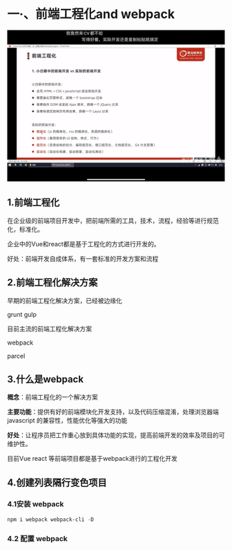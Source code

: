 # 一·、前端工程化and webpack

![](img/前端工程化.png)

## 1.前端工程化

在企业级的前端项目开发中，把前端所需的工具，技术，流程，经验等进行规范化，标准化。

企业中的Vue和react都是基于工程化的方式进行开发的。

好处：前端开发自成体系，有一套标准的开发方案和流程

## 2.前端工程化解决方案

早期的前端工程化解决方案，已经被边缘化

grunt  gulp

目前主流的前端工程化解决方案

webpack

parcel

## 3.什么是webpack

**概念**：前端工程化的一个解决方案

**主要功能**：提供有好的前端模块化开发支持，以及代码压缩混淆，处理浏览器端 javascript 的兼容性，性能优化等强大的功能

**好处**：让程序员把工作重心放到具体功能的实现，提高前端开发的效率及项目的可维护性。

目前Vue react 等前端项目都是基于webpack进行的工程化开发

## 4.创建列表隔行变色项目

### 4.1安装 webpack

```powershell
npm i webpack webpack-cli -D
```

### 4.2 配置 webpack
